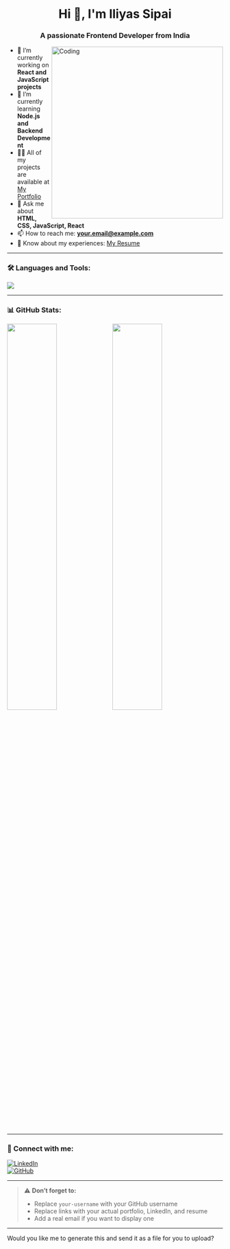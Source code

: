 <h1 align="center">Hi 👋, I'm Iliyas Sipai</h1>
<h3 align="center">A passionate Frontend Developer from India</h3>

<img align="right" alt="Coding" width="400" src="https://cdn.dribbble.com/users/1162077/screenshots/3848914/media/320984a9ca58b9024f1a1ab19a22f3eb.gif">

- 🔭 I’m currently working on **React and JavaScript projects**
- 🌱 I’m currently learning **Node.js and Backend Development**
- 👨‍💻 All of my projects are available at [My Portfolio](https://your-portfolio-link.vercel.app/)
- 💬 Ask me about **HTML, CSS, JavaScript, React**
- 📫 How to reach me: **your.email@example.com**
- 📄 Know about my experiences: [My Resume](https://your-resume-link.com)

---

### 🛠️ Languages and Tools:
<p>
  <img src="https://skillicons.dev/icons?i=html,css,js,react,bootstrap,git,github,vscode" />
</p>

---

### 📊 GitHub Stats:

<p>
  <img width="48%" src="https://github-readme-stats.vercel.app/api?username=your-username&show_icons=true&theme=radical" />
  <img width="48%" src="https://github-readme-streak-stats.herokuapp.com/?user=your-username&theme=radical" />
</p>

---

### 🔗 Connect with me:

[![LinkedIn](https://img.shields.io/badge/LinkedIn-blue?style=flat&logo=linkedin)](https://linkedin.com/in/your-link)  
[![GitHub](https://img.shields.io/badge/GitHub-black?style=flat&logo=github)](https://github.com/your-username)

---

> ⚠️ **Don’t forget to:**
> - Replace `your-username` with your GitHub username
> - Replace links with your actual portfolio, LinkedIn, and resume
> - Add a real email if you want to display one

---

Would you like me to generate this and send it as a file for you to upload?
